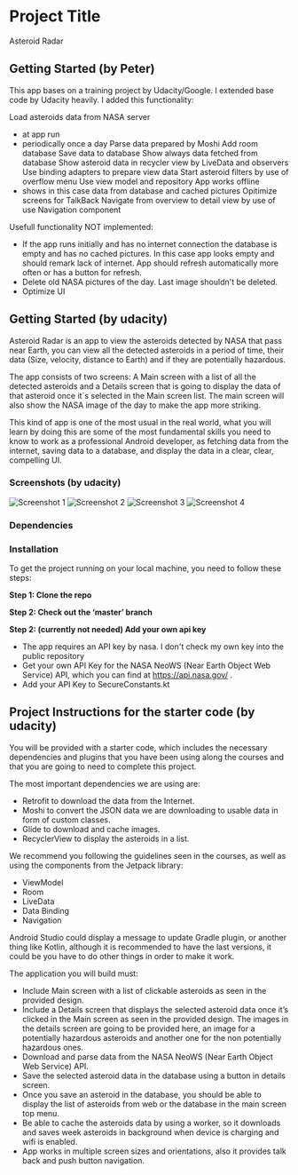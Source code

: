 # Project Title

Asteroid Radar

## Getting Started (by Peter)

This app bases on a training project by Udacity/Google.
I extended base code by Udacity heavily.
I added this functionality:

Load asteroids data from NASA server
- at app run 
- periodically once a day
Parse data prepared by Moshi
Add room database
Save data to database
Show always data fetched from database
Show asteroid data in recycler view by LiveData and observers
Use binding adapters to prepare view data
Start asteroid filters by use of overflow menu
Use view model and repository
App works offline
- shows in this case data from database and cached pictures
Opitimize screens for TalkBack
Navigate from overview to detail view by use of use Navigation component

Usefull functionality NOT implemented:
- If the app runs initially and has no internet connection the database is empty and has no cached pictures. In this case app looks empty and should remark lack of internet. App should refresh automatically more often or has a button for refresh.
- Delete old NASA pictures of the day. Last image shouldn't be deleted.
- Optimize UI

## Getting Started (by udacity)

Asteroid Radar is an app to view the asteroids detected by NASA that pass near Earth, you can view all the detected asteroids in a period of time, their data (Size, velocity, distance to Earth) and if they are potentially hazardous.

The app consists of two screens: A Main screen with a list of all the detected asteroids and a Details screen that is going to display the data of that asteroid once it´s selected in the Main screen list. The main screen will also show the NASA image of the day to make the app more striking.

This kind of app is one of the most usual in the real world, what you will learn by doing this are some of the most fundamental skills you need to know to work as a professional Android developer, as fetching data from the internet, saving data to a database, and display the data in a clear, clear, compelling UI.

### Screenshots (by udacity)

![Screenshot 1](starter/screenshots/screen_1.png)
![Screenshot 2](starter/screenshots/screen_2.png)
![Screenshot 3](starter/screenshots/screen_3.png)
![Screenshot 4](starter/screenshots/screen_4.png)

### Dependencies

### Installation

To get the project running on your local machine, you need to follow these steps:

**Step 1: Clone the repo**

**Step 2: Check out the ‘master’ branch**

**Step 2: (currently not needed) Add your own api key**
- The app requires an API key by nasa. I don't check my own key into the public repository
- Get your own API Key for the NASA NeoWS (Near Earth Object Web Service) API, which you can find at https://api.nasa.gov/ .
- Add your API Key to SecureConstants.kt

## Project Instructions for the starter code (by udacity)

You will be provided with a starter code, which includes the necessary dependencies and plugins that you have been using along the courses and that you are going to need to complete this project. 

The most important dependencies we are using are:
- Retrofit to download the data from the Internet.
- Moshi to convert the JSON data we are downloading to usable data in form of custom classes.
- Glide to download and cache images.
- RecyclerView to display the asteroids in a list.

We recommend you following the guidelines seen in the courses, as well as using the components from the Jetpack library:
- ViewModel
- Room
- LiveData
- Data Binding
- Navigation

Android Studio could display a message to update Gradle plugin, or another thing like Kotlin, although it is recommended to have the last versions, it could be you have to do other things in order to make it work.

The application you will build must:
- Include Main screen with a list of clickable asteroids as seen in the provided design.
- Include a Details screen that displays the selected asteroid data once it’s clicked in the Main screen as seen in the provided design. The images in the details screen are going to be provided here, an image for a potentially hazardous asteroids and another one for the non potentially hazardous ones.
- Download and parse data from the NASA NeoWS (Near Earth Object Web Service) API.
- Save the selected asteroid data in the database using a button in details screen.
- Once you save an asteroid in the database, you should be able to display the list of asteroids from web or the database in the main screen top menu.
- Be able to cache the asteroids data by using a worker, so it downloads and saves week asteroids in background when device is charging and wifi is enabled.
- App works in multiple screen sizes and orientations, also it provides talk back and push button navigation.
